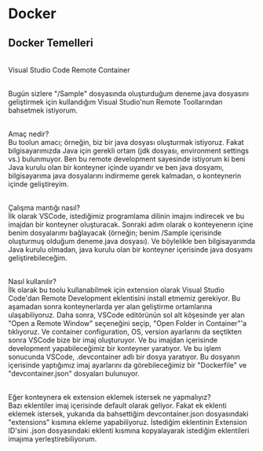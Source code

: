 # Docker

<h2> Docker Temelleri </h2>

 <br/> Visual Studio Code Remote Container
 
  <br/> Bugün sizlere "/Sample" dosyasında oluşturduğum deneme.java dosyasını geliştirmek için kullandığım Visual Studio'nun Remote Toollarından bahsetmek istiyorum.
 
  <br/> Amaç nedir?
<br/>  Bu toolun amacı; örneğin, biz bir java dosyası oluşturmak istiyoruz. Fakat bilgisayarımızda Java için gerekli ortam (jdk dosyası, environment settings vs.) bulunmuyor. Ben bu remote development sayesinde istiyorum ki beni Java kurulu olan bir konteyner içinde uyandır ve ben java dosyamı, bilgisayarıma java dosyalarını indirmeme gerek kalmadan, o konteynerin içinde geliştireyim.
 
 <br/> Çalışma mantığı nasıl?
  <br/> İlk olarak VSCode, istediğimiz programlama dilinin imajını indirecek ve bu imajdan bir konteyner oluşturacak.
 Sonraki adım olarak o konteyenerın içine benim dosyalarımı bağlayacak (örneğin; benim /Sample içerisinde oluşturmuş olduğum deneme.java dosyası).
 Ve böylelikle ben bilgisayarımda Java kurulu olmadan, java kurulu olan bir konteyner içerisinde java dosyamı geliştirebileceğim. 
 
<br/>  Nasıl kullanılır?
<br/> İlk olarak bu toolu kullanabilmek için extension olarak Visual Studio Code'dan Remote Development eklentisini install etmemiz gerekiyor. Bu aşamadan sonra konteynerlarda yer alan geliştirme ortamlarına ulaşabiliyoruz.
 Daha sonra, VSCode editörünün sol alt köşesinde yer alan "Open a Remote Window" seçeneğini seçip, "Open Folder in Container"'a tıklıyoruz. Ve container configuration, OS, version ayarlarını da seçtikten sonra VSCode bize bir imaj oluşturuyor. Ve bu imajdan içerisinde development yapabileceğimiz bir konteyner yaratıyor.
 Ve bu işlem sonucunda VSCode, .devcontainer adlı bir dosya yaratıyor. Bu dosyanın içerisinde yaptığımız imaj ayarlarını da görebileceğimiz bir "Dockerfile" ve "devcontainer.json" dosyaları bulunuyor. 
 
  <br/> Eğer konteynera ek extension eklemek istersek ne yapmalıyız?
<br/>  Bazı eklentiler imaj içerisinde default olarak geliyor. Fakat ek eklenti eklemek istersek, yukarıda da bahsettiğim devcontainer.json dosyasındaki "extensions" kısmına ekleme yapabiliyoruz. İstediğim eklentinin Extension ID'sini .json dosyasındaki eklenti kısmına kopyalayarak istediğim eklentileri imajıma yerleştirebiliyorum.
 
 
 
 
